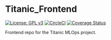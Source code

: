 # Titanic_Frontend

[![License: GPL v3](https://img.shields.io/badge/License-GPLv3-blue.svg)](https://www.gnu.org/licenses/gpl-3.0)
[![CircleCI](https://circleci.com/gh/RafaelRochaS/Titanic_Frontend.svg?style=shield)](https://circleci.com/gh/RafaelRochaS/Titanic_Frontend)
[![Coverage Status](https://coveralls.io/repos/github/RafaelRochaS/Titanic_Frontend/badge.svg?branch=master)](https://coveralls.io/github/RafaelRochaS/Titanic_Frontend?branch=master)

Frontend repo for the Titanic MLOps project.
